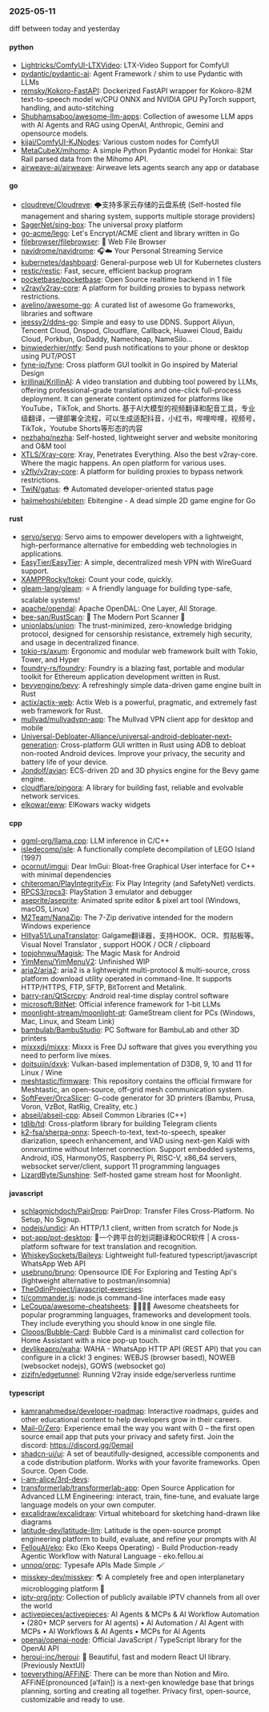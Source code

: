 ### 2025-05-11
diff between today and yesterday

#### python
* [Lightricks/ComfyUI-LTXVideo](https://github.com/Lightricks/ComfyUI-LTXVideo): LTX-Video Support for ComfyUI
* [pydantic/pydantic-ai](https://github.com/pydantic/pydantic-ai): Agent Framework / shim to use Pydantic with LLMs
* [remsky/Kokoro-FastAPI](https://github.com/remsky/Kokoro-FastAPI): Dockerized FastAPI wrapper for Kokoro-82M text-to-speech model w/CPU ONNX and NVIDIA GPU PyTorch support, handling, and auto-stitching
* [Shubhamsaboo/awesome-llm-apps](https://github.com/Shubhamsaboo/awesome-llm-apps): Collection of awesome LLM apps with AI Agents and RAG using OpenAI, Anthropic, Gemini and opensource models.
* [kijai/ComfyUI-KJNodes](https://github.com/kijai/ComfyUI-KJNodes): Various custom nodes for ComfyUI
* [MetaCubeX/mihomo](https://github.com/MetaCubeX/mihomo): A simple Python Pydantic model for Honkai: Star Rail parsed data from the Mihomo API.
* [airweave-ai/airweave](https://github.com/airweave-ai/airweave): Airweave lets agents search any app or database

#### go
* [cloudreve/Cloudreve](https://github.com/cloudreve/Cloudreve): 🌩支持多家云存储的云盘系统 (Self-hosted file management and sharing system, supports multiple storage providers)
* [SagerNet/sing-box](https://github.com/SagerNet/sing-box): The universal proxy platform
* [go-acme/lego](https://github.com/go-acme/lego): Let's Encrypt/ACME client and library written in Go
* [filebrowser/filebrowser](https://github.com/filebrowser/filebrowser): 📂 Web File Browser
* [navidrome/navidrome](https://github.com/navidrome/navidrome): 🎧☁️ Your Personal Streaming Service
* [kubernetes/dashboard](https://github.com/kubernetes/dashboard): General-purpose web UI for Kubernetes clusters
* [restic/restic](https://github.com/restic/restic): Fast, secure, efficient backup program
* [pocketbase/pocketbase](https://github.com/pocketbase/pocketbase): Open Source realtime backend in 1 file
* [v2ray/v2ray-core](https://github.com/v2ray/v2ray-core): A platform for building proxies to bypass network restrictions.
* [avelino/awesome-go](https://github.com/avelino/awesome-go): A curated list of awesome Go frameworks, libraries and software
* [jeessy2/ddns-go](https://github.com/jeessy2/ddns-go): Simple and easy to use DDNS. Support Aliyun, Tencent Cloud, Dnspod, Cloudflare, Callback, Huawei Cloud, Baidu Cloud, Porkbun, GoDaddy, Namecheap, NameSilo...
* [binwiederhier/ntfy](https://github.com/binwiederhier/ntfy): Send push notifications to your phone or desktop using PUT/POST
* [fyne-io/fyne](https://github.com/fyne-io/fyne): Cross platform GUI toolkit in Go inspired by Material Design
* [krillinai/KrillinAI](https://github.com/krillinai/KrillinAI): A video translation and dubbing tool powered by LLMs, offering professional-grade translations and one-click full-process deployment. It can generate content optimized for platforms like YouTube，TikTok, and Shorts. 基于AI大模型的视频翻译和配音工具，专业级翻译，一键部署全流程，可以生成适配抖音，小红书，哔哩哔哩，视频号，TikTok，Youtube Shorts等形态的内容
* [nezhahq/nezha](https://github.com/nezhahq/nezha): Self-hosted, lightweight server and website monitoring and O&M tool
* [XTLS/Xray-core](https://github.com/XTLS/Xray-core): Xray, Penetrates Everything. Also the best v2ray-core. Where the magic happens. An open platform for various uses.
* [v2fly/v2ray-core](https://github.com/v2fly/v2ray-core): A platform for building proxies to bypass network restrictions.
* [TwiN/gatus](https://github.com/TwiN/gatus): ⛑ Automated developer-oriented status page
* [hajimehoshi/ebiten](https://github.com/hajimehoshi/ebiten): Ebitengine - A dead simple 2D game engine for Go

#### rust
* [servo/servo](https://github.com/servo/servo): Servo aims to empower developers with a lightweight, high-performance alternative for embedding web technologies in applications.
* [EasyTier/EasyTier](https://github.com/EasyTier/EasyTier): A simple, decentralized mesh VPN with WireGuard support.
* [XAMPPRocky/tokei](https://github.com/XAMPPRocky/tokei): Count your code, quickly.
* [gleam-lang/gleam](https://github.com/gleam-lang/gleam): ⭐️ A friendly language for building type-safe, scalable systems!
* [apache/opendal](https://github.com/apache/opendal): Apache OpenDAL: One Layer, All Storage.
* [bee-san/RustScan](https://github.com/bee-san/RustScan): 🤖 The Modern Port Scanner 🤖
* [unionlabs/union](https://github.com/unionlabs/union): The trust-minimized, zero-knowledge bridging protocol, designed for censorship resistance, extremely high security, and usage in decentralized finance.
* [tokio-rs/axum](https://github.com/tokio-rs/axum): Ergonomic and modular web framework built with Tokio, Tower, and Hyper
* [foundry-rs/foundry](https://github.com/foundry-rs/foundry): Foundry is a blazing fast, portable and modular toolkit for Ethereum application development written in Rust.
* [bevyengine/bevy](https://github.com/bevyengine/bevy): A refreshingly simple data-driven game engine built in Rust
* [actix/actix-web](https://github.com/actix/actix-web): Actix Web is a powerful, pragmatic, and extremely fast web framework for Rust.
* [mullvad/mullvadvpn-app](https://github.com/mullvad/mullvadvpn-app): The Mullvad VPN client app for desktop and mobile
* [Universal-Debloater-Alliance/universal-android-debloater-next-generation](https://github.com/Universal-Debloater-Alliance/universal-android-debloater-next-generation): Cross-platform GUI written in Rust using ADB to debloat non-rooted Android devices. Improve your privacy, the security and battery life of your device.
* [Jondolf/avian](https://github.com/Jondolf/avian): ECS-driven 2D and 3D physics engine for the Bevy game engine.
* [cloudflare/pingora](https://github.com/cloudflare/pingora): A library for building fast, reliable and evolvable network services.
* [elkowar/eww](https://github.com/elkowar/eww): ElKowars wacky widgets

#### cpp
* [ggml-org/llama.cpp](https://github.com/ggml-org/llama.cpp): LLM inference in C/C++
* [isledecomp/isle](https://github.com/isledecomp/isle): A functionally complete decompilation of LEGO Island (1997)
* [ocornut/imgui](https://github.com/ocornut/imgui): Dear ImGui: Bloat-free Graphical User interface for C++ with minimal dependencies
* [chiteroman/PlayIntegrityFix](https://github.com/chiteroman/PlayIntegrityFix): Fix Play Integrity (and SafetyNet) verdicts.
* [RPCS3/rpcs3](https://github.com/RPCS3/rpcs3): PlayStation 3 emulator and debugger
* [aseprite/aseprite](https://github.com/aseprite/aseprite): Animated sprite editor & pixel art tool (Windows, macOS, Linux)
* [M2Team/NanaZip](https://github.com/M2Team/NanaZip): The 7-Zip derivative intended for the modern Windows experience
* [HIllya51/LunaTranslator](https://github.com/HIllya51/LunaTranslator): Galgame翻译器，支持HOOK、OCR、剪贴板等。Visual Novel Translator , support HOOK / OCR / clipboard
* [topjohnwu/Magisk](https://github.com/topjohnwu/Magisk): The Magic Mask for Android
* [YimMenu/YimMenuV2](https://github.com/YimMenu/YimMenuV2): Unfinished WIP
* [aria2/aria2](https://github.com/aria2/aria2): aria2 is a lightweight multi-protocol & multi-source, cross platform download utility operated in command-line. It supports HTTP/HTTPS, FTP, SFTP, BitTorrent and Metalink.
* [barry-ran/QtScrcpy](https://github.com/barry-ran/QtScrcpy): Android real-time display control software
* [microsoft/BitNet](https://github.com/microsoft/BitNet): Official inference framework for 1-bit LLMs
* [moonlight-stream/moonlight-qt](https://github.com/moonlight-stream/moonlight-qt): GameStream client for PCs (Windows, Mac, Linux, and Steam Link)
* [bambulab/BambuStudio](https://github.com/bambulab/BambuStudio): PC Software for BambuLab and other 3D printers
* [mixxxdj/mixxx](https://github.com/mixxxdj/mixxx): Mixxx is Free DJ software that gives you everything you need to perform live mixes.
* [doitsujin/dxvk](https://github.com/doitsujin/dxvk): Vulkan-based implementation of D3D8, 9, 10 and 11 for Linux / Wine
* [meshtastic/firmware](https://github.com/meshtastic/firmware): This repository contains the official firmware for Meshtastic, an open-source, off-grid mesh communication system.
* [SoftFever/OrcaSlicer](https://github.com/SoftFever/OrcaSlicer): G-code generator for 3D printers (Bambu, Prusa, Voron, VzBot, RatRig, Creality, etc.)
* [abseil/abseil-cpp](https://github.com/abseil/abseil-cpp): Abseil Common Libraries (C++)
* [tdlib/td](https://github.com/tdlib/td): Cross-platform library for building Telegram clients
* [k2-fsa/sherpa-onnx](https://github.com/k2-fsa/sherpa-onnx): Speech-to-text, text-to-speech, speaker diarization, speech enhancement, and VAD using next-gen Kaldi with onnxruntime without Internet connection. Support embedded systems, Android, iOS, HarmonyOS, Raspberry Pi, RISC-V, x86_64 servers, websocket server/client, support 11 programming languages
* [LizardByte/Sunshine](https://github.com/LizardByte/Sunshine): Self-hosted game stream host for Moonlight.

#### javascript
* [schlagmichdoch/PairDrop](https://github.com/schlagmichdoch/PairDrop): PairDrop: Transfer Files Cross-Platform. No Setup, No Signup.
* [nodejs/undici](https://github.com/nodejs/undici): An HTTP/1.1 client, written from scratch for Node.js
* [pot-app/pot-desktop](https://github.com/pot-app/pot-desktop): 🌈一个跨平台的划词翻译和OCR软件 | A cross-platform software for text translation and recognition.
* [WhiskeySockets/Baileys](https://github.com/WhiskeySockets/Baileys): Lightweight full-featured typescript/javascript WhatsApp Web API
* [usebruno/bruno](https://github.com/usebruno/bruno): Opensource IDE For Exploring and Testing Api's (lightweight alternative to postman/insomnia)
* [TheOdinProject/javascript-exercises](https://github.com/TheOdinProject/javascript-exercises): 
* [tj/commander.js](https://github.com/tj/commander.js): node.js command-line interfaces made easy
* [LeCoupa/awesome-cheatsheets](https://github.com/LeCoupa/awesome-cheatsheets): 👩‍💻👨‍💻 Awesome cheatsheets for popular programming languages, frameworks and development tools. They include everything you should know in one single file.
* [Clooos/Bubble-Card](https://github.com/Clooos/Bubble-Card): Bubble Card is a minimalist card collection for Home Assistant with a nice pop-up touch.
* [devlikeapro/waha](https://github.com/devlikeapro/waha): WAHA - WhatsApp HTTP API (REST API) that you can configure in a click! 3 engines: WEBJS (browser based), NOWEB (websocket nodejs), GOWS (websocket go)
* [zizifn/edgetunnel](https://github.com/zizifn/edgetunnel): Running V2ray inside edge/serverless runtime

#### typescript
* [kamranahmedse/developer-roadmap](https://github.com/kamranahmedse/developer-roadmap): Interactive roadmaps, guides and other educational content to help developers grow in their careers.
* [Mail-0/Zero](https://github.com/Mail-0/Zero): Experience email the way you want with 0 – the first open source email app that puts your privacy and safety first. Join the discord: https://discord.gg/0email
* [shadcn-ui/ui](https://github.com/shadcn-ui/ui): A set of beautifully-designed, accessible components and a code distribution platform. Works with your favorite frameworks. Open Source. Open Code.
* [i-am-alice/3rd-devs](https://github.com/i-am-alice/3rd-devs): 
* [transformerlab/transformerlab-app](https://github.com/transformerlab/transformerlab-app): Open Source Application for Advanced LLM Engineering: interact, train, fine-tune, and evaluate large language models on your own computer.
* [excalidraw/excalidraw](https://github.com/excalidraw/excalidraw): Virtual whiteboard for sketching hand-drawn like diagrams
* [latitude-dev/latitude-llm](https://github.com/latitude-dev/latitude-llm): Latitude is the open-source prompt engineering platform to build, evaluate, and refine your prompts with AI
* [FellouAI/eko](https://github.com/FellouAI/eko): Eko (Eko Keeps Operating) - Build Production-ready Agentic Workflow with Natural Language - eko.fellou.ai
* [unnoq/orpc](https://github.com/unnoq/orpc): Typesafe APIs Made Simple 🪄
* [misskey-dev/misskey](https://github.com/misskey-dev/misskey): 🌎 A completely free and open interplanetary microblogging platform 🚀
* [iptv-org/iptv](https://github.com/iptv-org/iptv): Collection of publicly available IPTV channels from all over the world
* [activepieces/activepieces](https://github.com/activepieces/activepieces): AI Agents & MCPs & AI Workflow Automation • (280+ MCP servers for AI agents) • AI Automation / AI Agent with MCPs • AI Workflows & AI Agents • MCPs for AI Agents
* [openai/openai-node](https://github.com/openai/openai-node): Official JavaScript / TypeScript library for the OpenAI API
* [heroui-inc/heroui](https://github.com/heroui-inc/heroui): 🚀 Beautiful, fast and modern React UI library. (Previously NextUI)
* [toeverything/AFFiNE](https://github.com/toeverything/AFFiNE): There can be more than Notion and Miro. AFFiNE(pronounced [ə‘fain]) is a next-gen knowledge base that brings planning, sorting and creating all together. Privacy first, open-source, customizable and ready to use.
